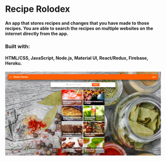 # Recipe Rolodex

#### An app that stores recipes and changes that you have made to those recipes. You are able to search the recipes on multiple websites on the internet directly from the app.

### Built with:

#### HTML/CSS, JavaScript, Node.js, Material UI, React/Redux, Firebase, Heroku.

![reciperolodex.herokuapp.com](https://github.com/cfudala82/RecipeRolodex/blob/master/src/images/screenshot.png?raw=true "Screenshot")
